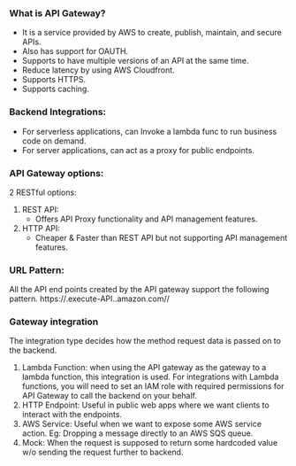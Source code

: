 ### What is API Gateway?
- It is a service provided by AWS to create, publish, maintain, and secure APIs.
- Also has support for OAUTH.
- Supports to have multiple versions of an API at the same time.
- Reduce latency by using AWS Cloudfront.
- Supports HTTPS.
- Supports caching.


### Backend Integrations:
- For serverless applications, can Invoke a lambda func to run business code on demand.
- For server applications, can act as a proxy for public endpoints.

### API Gateway options:
2 RESTful options:
1. REST API:
    - Offers API Proxy functionality and API management features.
2. HTTP API:
    - Cheaper & Faster than REST API but not supporting API management features.

### URL Pattern:
All the API end points created by the API gateway support the following pattern.
https://<Unique-ID generated by AWS>.execute-API.<region>.amazon.com/<stage>/<resource-path>

### Gateway integration
The integration type decides how the method request data is passed on to the backend.
1. Lambda Function:
    when using the API gateway as the gateway to a lambda function, this integration is used.
    For integrations with Lambda functions, you will need to set an IAM role with required permissions for API Gateway to call the backend on your behalf.
2. HTTP Endpoint:
    Useful in public web apps where we want clients to interact with the endpoints.
3. AWS Service:
    Useful when we want to expose some AWS service action. Eg: Dropping a message directly to an AWS SQS queue.
4. Mock:
    When the request is supposed to return some hardcoded value w/o sending the request further to backend.